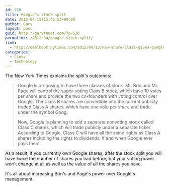 ```yaml
---
id: 520
title: Google’s stock split
date: 2012-04-15T15:46:53+00:00
author: Gary
layout: post
guid: http://garytouet.com/?p=520
permalink: /2012/04/google-stock-split/
link:
  - http://dealbook.nytimes.com/2012/04/13/new-share-class-gives-google-founders-tighter-control/
categories:
  - Links
  - Technology
---
```


The New York Times explains the split's outcomes: 
<blockquote>Google is proposing to have three classes of stock. Mr. Brin and Mr. Page will control the super-voting Class B stock, which have 10 votes per share and provide the two co-founders with voting control over Google. The Class B shares are convertible into the current publicly traded Class A shares, which have one vote per share and trade under the symbol Goog.

Now, Google is planning to add a separate nonvoting stock called Class C shares, which will trade publicly under a separate ticker. According to Google, Class C will have all the same rights as Class A shares including the rights to dividends, if and when Google ever pays them.</blockquote>

As a result, if you currently own Google shares, after the stock split you will have twice the number of shares you had before, but your voting power won't change at all as well as the value of all the shares you have.

It's all about increasing Brin's and Page's power over Google's management.
